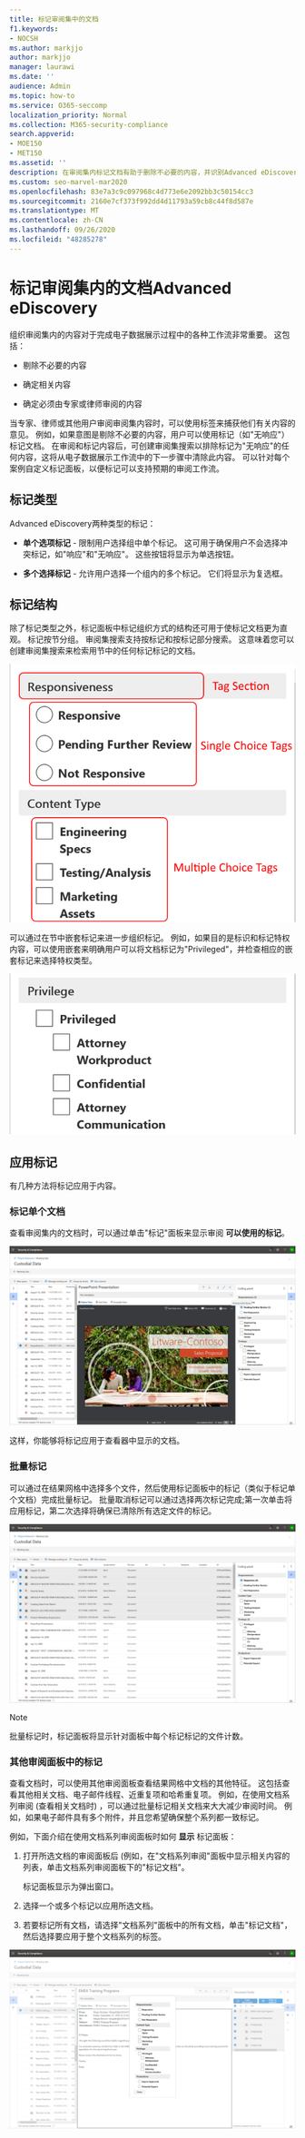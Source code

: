```yaml
---
title: 标记审阅集中的文档
f1.keywords:
- NOCSH
ms.author: markjjo
author: markjjo
manager: laurawi
ms.date: ''
audience: Admin
ms.topic: how-to
ms.service: O365-seccomp
localization_priority: Normal
ms.collection: M365-security-compliance
search.appverid:
- MOE150
- MET150
ms.assetid: ''
description: 在审阅集内标记文档有助于删除不必要的内容，并识别Advanced eDiscovery内容。
ms.custom: seo-marvel-mar2020
ms.openlocfilehash: 83e7a3c9c097968c4d773e6e2092bb3c50154cc3
ms.sourcegitcommit: 2160e7cf373f992dd4d11793a59cb8c44f8d587e
ms.translationtype: MT
ms.contentlocale: zh-CN
ms.lasthandoff: 09/26/2020
ms.locfileid: "48285278"
---
```

# <a name="tag-documents-in-a-review-set-in-advanced-ediscovery"></a>标记审阅集内的文档Advanced eDiscovery

组织审阅集内的内容对于完成电子数据展示过程中的各种工作流非常重要。 这包括：

- 剔除不必要的内容

- 确定相关内容
 
- 确定必须由专家或律师审阅的内容

当专家、律师或其他用户审阅审阅集内容时，可以使用标签来捕获他们有关内容的意见。 例如，如果意图是剔除不必要的内容，用户可以使用标记（如"无响应"）标记文档。 在审阅和标记内容后，可创建审阅集搜索以排除标记为"无响应"的任何内容，这将从电子数据展示工作流中的下一步骤中清除此内容。 可以针对每个案例自定义标记面板，以便标记可以支持预期的审阅工作流。

## <a name="tag-types"></a>标记类型

Advanced eDiscovery两种类型的标记：

- **单个选项标记** - 限制用户选择组中单个标记。 这可用于确保用户不会选择冲突标记，如"响应"和"无响应"。 这些按钮将显示为单选按钮。

- **多个选择标记** - 允许用户选择一个组内的多个标记。 它们将显示为复选框。

## <a name="tag-structure"></a>标记结构

除了标记类型之外，标记面板中标记组织方式的结构还可用于使标记文档更为直观。 标记按节分组。 审阅集搜索支持按标记和按标记部分搜索。 这意味着您可以创建审阅集搜索来检索用节中的任何标记标记的文档。

![标记面板中的标记部分](../media/Tagtypes.png)

可以通过在节中嵌套标记来进一步组织标记。 例如，如果目的是标识和标记特权内容，可以使用嵌套来明确用户可以将文档标记为"Privileged"，并检查相应的嵌套标记来选择特权类型。

![标记节中的嵌套标记](../media/Nestingtags.png)

## <a name="applying-tags"></a>应用标记

有几种方法将标记应用于内容。

### <a name="tagging-a-single-document"></a>标记单个文档

查看审阅集内的文档时，可以通过单击"标记"面板来显示审阅 **可以使用的标记**。

![单击"标记面板"以显示标记面板](../media/Singledoctag.png)

这样，你能够将标记应用于查看器中显示的文档。

### <a name="bulk-tagging"></a>批量标记

可以通过在结果网格中选择多个文件，然后使用标记面板中的标记（类似于标记单个文档）完成批量标记。 批量取消标记可以通过选择两次标记完成;第一次单击将应用标记，第二次选择将确保已清除所有选定文件的标记。

![自动生成的手机描述的屏幕截图](../media/Bulktag.png)

> [!NOTE]
> 批量标记时，标记面板将显示针对面板中每个标记标记的文件计数。

### <a name="tagging-in-other-review-panels"></a>其他审阅面板中的标记

查看文档时，可以使用其他审阅面板查看结果网格中文档的其他特征。 这包括查看其他相关文档、电子邮件线程、近重复项和哈希重复项。 例如，在使用文档系列审阅 (查看相关文档时) ，可以通过批量标记相关文档来大大减少审阅时间。 例如，如果电子邮件具有多个附件，并且您希望确保整个系列都一致标记。

例如，下面介绍在使用文档系列审阅面板时如何 **显示** 标记面板：

1. 打开所选文档的审阅面板后 (例如，在"文档系列审阅"面板中显示相关内容的列表，单击文档系列审阅面板下的"标记文档"。

   标记面板显示为弹出窗口。

2. 选择一个或多个标记以应用所选文档。 

3. 若要标记所有文档，请选择"文档系列"面板中的所有文档，单击"标记文档"，然后选择要应用于整个文档系列的标签。

![自动生成的社交媒体文章描述的屏幕截图](../media/Relatedtag.png)
